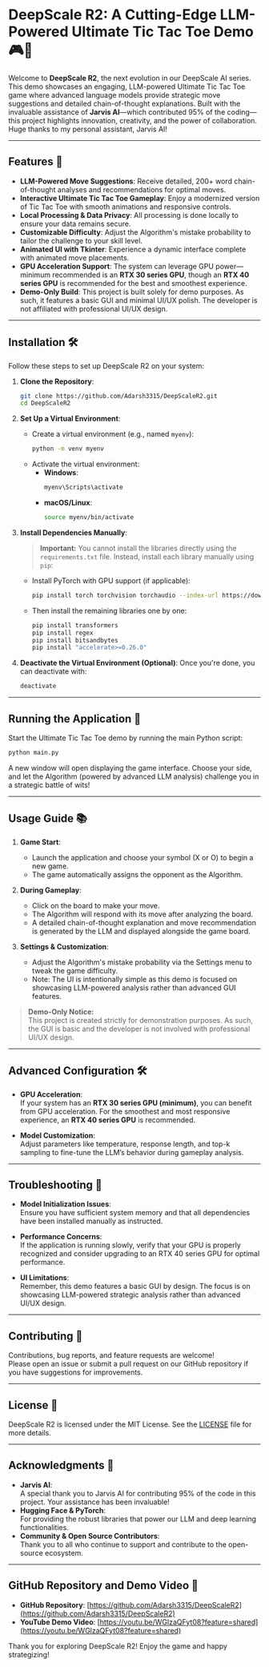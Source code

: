 # DeepScale R2: A Cutting-Edge LLM-Powered Ultimate Tic Tac Toe Demo 🎮🤖

Welcome to **DeepScale R2**, the next evolution in our DeepScale AI series. This demo showcases an engaging, LLM-powered Ultimate Tic Tac Toe game where advanced language models provide strategic move suggestions and detailed chain-of-thought explanations. Built with the invaluable assistance of **Jarvis AI**—which contributed 95% of the coding—this project highlights innovation, creativity, and the power of collaboration. Huge thanks to my personal assistant, Jarvis AI!

---

## Features 🌟

- **LLM-Powered Move Suggestions**: Receive detailed, 200+ word chain-of-thought analyses and recommendations for optimal moves.
- **Interactive Ultimate Tic Tac Toe Gameplay**: Enjoy a modernized version of Tic Tac Toe with smooth animations and responsive controls.
- **Local Processing & Data Privacy**: All processing is done locally to ensure your data remains secure.
- **Customizable Difficulty**: Adjust the Algorithm's mistake probability to tailor the challenge to your skill level.
- **Animated UI with Tkinter**: Experience a dynamic interface complete with animated move placements.
- **GPU Acceleration Support**: The system can leverage GPU power—minimum recommended is an **RTX 30 series GPU**, though an **RTX 40 series GPU** is recommended for the best and smoothest experience.
- **Demo-Only Build**: This project is built solely for demo purposes. As such, it features a basic GUI and minimal UI/UX polish. The developer is not affiliated with professional UI/UX design.

---

## Installation 🛠️

Follow these steps to set up DeepScale R2 on your system:

1. **Clone the Repository**:
   ```bash
   git clone https://github.com/Adarsh3315/DeepScaleR2.git
   cd DeepScaleR2
   ```

2. **Set Up a Virtual Environment**:
   - Create a virtual environment (e.g., named `myenv`):
     ```bash
     python -m venv myenv
     ```
   - Activate the virtual environment:
     - **Windows**: 
       ```bash
       myenv\Scripts\activate
       ```
     - **macOS/Linux**: 
       ```bash
       source myenv/bin/activate
       ```

3. **Install Dependencies Manually**:
   > **Important:** You cannot install the libraries directly using the `requirements.txt` file. Instead, install each library manually using `pip`:
   - Install PyTorch with GPU support (if applicable):
     ```bash
     pip install torch torchvision torchaudio --index-url https://download.pytorch.org/whl/cu126
     ```
   - Then install the remaining libraries one by one:
     ```bash
     pip install transformers
     pip install regex
     pip install bitsandbytes
     pip install "accelerate>=0.26.0"
     ```

4. **Deactivate the Virtual Environment (Optional)**:
   Once you're done, you can deactivate with:
   ```bash
   deactivate
   ```

---

## Running the Application 🚀

Start the Ultimate Tic Tac Toe demo by running the main Python script:

```bash
python main.py
```

A new window will open displaying the game interface. Choose your side, and let the Algorithm (powered by advanced LLM analysis) challenge you in a strategic battle of wits!

---

## Usage Guide 📚

1. **Game Start**:
   - Launch the application and choose your symbol (X or O) to begin a new game.
   - The game automatically assigns the opponent as the Algorithm.

2. **During Gameplay**:
   - Click on the board to make your move.
   - The Algorithm will respond with its move after analyzing the board.
   - A detailed chain-of-thought explanation and move recommendation is generated by the LLM and displayed alongside the game board.

3. **Settings & Customization**:
   - Adjust the Algorithm's mistake probability via the Settings menu to tweak the game difficulty.
   - Note: The UI is intentionally simple as this demo is focused on showcasing LLM-powered analysis rather than advanced GUI features.

> **Demo-Only Notice:**  
> This project is created strictly for demonstration purposes. As such, the GUI is basic and the developer is not involved with professional UI/UX design.

---

## Advanced Configuration 🛠️

- **GPU Acceleration**:  
  If your system has an **RTX 30 series GPU (minimum)**, you can benefit from GPU acceleration. For the smoothest and most responsive experience, an **RTX 40 series GPU** is recommended.

- **Model Customization**:  
  Adjust parameters like temperature, response length, and top-k sampling to fine-tune the LLM’s behavior during gameplay analysis.

---

## Troubleshooting 🛑

- **Model Initialization Issues**:  
  Ensure you have sufficient system memory and that all dependencies have been installed manually as instructed.

- **Performance Concerns**:  
  If the application is running slowly, verify that your GPU is properly recognized and consider upgrading to an RTX 40 series GPU for optimal performance.

- **UI Limitations**:  
  Remember, this demo features a basic GUI by design. The focus is on showcasing LLM-powered strategic analysis rather than advanced UI/UX design.

---

## Contributing 🤝

Contributions, bug reports, and feature requests are welcome!  
Please open an issue or submit a pull request on our GitHub repository if you have suggestions for improvements.

---

## License 📝

DeepScale R2 is licensed under the MIT License. See the [LICENSE](LICENSE) file for more details.

---

## Acknowledgments 🙏

- **Jarvis AI**:  
  A special thank you to Jarvis AI for contributing 95% of the code in this project. Your assistance has been invaluable!
- **Hugging Face & PyTorch**:  
  For providing the robust libraries that power our LLM and deep learning functionalities.
- **Community & Open Source Contributors**:  
  Thank you to all who continue to support and contribute to the open-source ecosystem.

---

## GitHub Repository and Demo Video 📂

- **GitHub Repository**: [https://github.com/Adarsh3315/DeepScaleR2](https://github.com/Adarsh3315/DeepScaleR2)
- **YouTube Demo Video**: [https://youtu.be/WGlzaQFyt08?feature=shared](https://youtu.be/WGlzaQFyt08?feature=shared)

Thank you for exploring DeepScale R2! Enjoy the game and happy strategizing!
